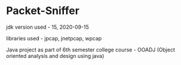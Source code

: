 # Packet-Sniffer

jdk version used - 15, 2020-09-15

libraries used - jpcap, jnetpcap, wpcap

Java project as part of 6th semester college course - OOADJ (Object oriented analysis and design using java)

